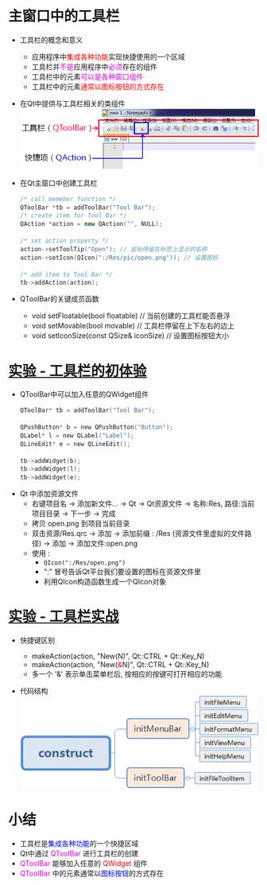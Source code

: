# 主窗口中的工具栏

- 工具栏的概念和意义
    - 应用程序中<font color=red>集成各种功能</font>实现快捷使用的一个区域
    - 工具栏并<font color=#d0d>不是</font>应用程序中<font color=#d0d>必须</font>存在的组件
    - 工具栏中的元素<font color=#d0d>可以是各种窗口组件</font>
    - 工具栏中的元素<font color=red>通常以图标按钮的方式存在</font>

- 在Qt中提供与工具栏相关的类组件
    ![](_v_images_028/1.png)

- 在Qt主窗口中创建工具栏
    ```cpp
    /* call memeber function */
    QToolBar *tb = addToolBar("Tool Bar");
    /* create item for Tool Bar */
    QAction *action = new QAction("", NULL);

    /* set action property */
    action->setToolTip("Open"); // 鼠标停留在标签上显示的名称
    action->setIcon(QIcon(":/Res/pic/open.png")); // 设置图标

    /* add item to Tool Bar */
    tb->addAction(action);
    ```

- QToolBar的关键成员函数
    - void setFloatable(bool floatable) // 当前创建的工具栏能否悬浮
    - void setMovable(bool movable)  // 工具栏停留在上下左右的边上
    - void setIconSize(const QSize& iconSize) // 设置图标按钮大小

# [<u>实验 - 工具栏的初体验</u>](code/028_Toolbar_in_the_mainwindow)
- QToolBar中可以加入任意的QWidget组件
    ```c
    QToolBar* tb = addToolBar("Tool Bar");

    QPushButton* b = new QPushButton("Button");
    QLabel* l = new QLabel("Label");
    QLineEdit* e = new QLineEdit();

    tb->addWidget(b);
    tb->addWidget(l);
    tb->addWidget(e);
    ```
- Qt 中添加资源文件
    - 右键项目名 -> 添加新文件... -> Qt -> Qt资源文件 -> 名称:Res, 路径:当前项目目录 -> 下一步 -> 完成
    - 拷贝 open.png 到项目当前目录
    - 双击资源/Res.qrc -> 添加 -> 添加前缀 : /Res (资源文件里虚拟的文件路径) -> 添加 -> 添加文件:open.png
    - 使用 : 
        - `QIcon(":/Res/open.png")`
        - ":" 冒号告诉Qt平台我们要设置的图标在资源文件里
        - 利用QIcon构造函数生成一个QIcon对象


# [<u>实验 - 工具栏实战</u>](code/028_Toolbar_in_the_mainwindow)
- 快捷键区别
    - makeAction(action, "New(N)", Qt::CTRL + Qt::Key_N)
    - makeAction(action, "New(<font color=red>&</font>N)", Qt::CTRL + Qt::Key_N)
    - 多一个 '&' 表示单击菜单栏后, 按相应的按键可打开相应的功能

- 代码结构
    ![](_v_images_028/e1.png)


# 小结
- 工具栏是<font color=blue>集成各种功能</font>的一个快捷区域
- Qt中通过 <font color=#d0d>QToolBar</font> 进行工具栏的创建
- <font color=#d0d>QToolBar</font> 能够加入任意的 <font color=red>QWidget</font> 组件
- <font color=#d0d>QToolBar</font> 中的元素通常以<font color=blue>图标按钮</font>的方式存在